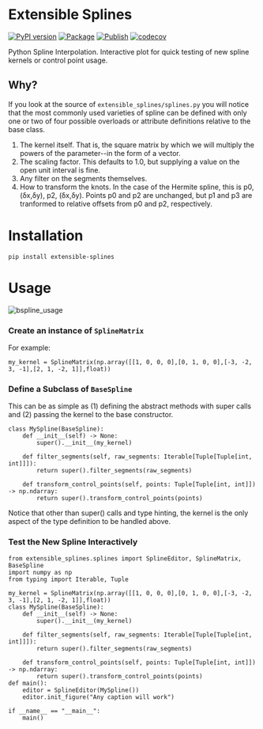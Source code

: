 # Extensible Splines
[![PyPI version](https://badge.fury.io/py/extensible-splines.svg)](https://badge.fury.io/py/extensible-splines)
[![Package](https://github.com/egoughnour/extensible-splines/actions/workflows/python-package.yml/badge.svg)](https://github.com/egoughnour/extensible-splines/actions/workflows/python-package.yml/badge.svg)
[![Publish](https://github.com/egoughnour/extensible-splines/actions/workflows/python-publish.yml/badge.svg)](https://github.com/egoughnour/extensible-splines/actions/workflows/python-publish.yml/badge.svg)
[![codecov](https://codecov.io/gh/egoughnour/extensible-splines/graph/badge.svg?token=MELC9EGTYU)](https://codecov.io/gh/egoughnour/extensible-splines)

Python Spline Interpolation. Interactive plot for quick testing of new spline kernels or control point usage.  

## Why?

If you look at the source of `extensible_splines/splines.py` you will notice that the most commonly used varieties of spline can be defined with only one or two of four possible overloads or attribute definitions relative to the base class.

1. The kernel itself. That is, the square matrix by which we will multiply the powers of the parameter--in the form of a vector.
2. The scaling factor.  This defaults to 1.0, but supplying a value on the open unit interval is fine.
3. Any filter on the segments themselves.
4. How to transform the knots. In the case of the Hermite spline, this is p0, (δx,δy), p2, (δx,δy).  Points p0 and p2 are unchanged, but p1 and p3 are tranformed to relative offsets from p0 and p2, respectively.

# Installation

````
pip install extensible-splines
````

# Usage

![bspline_usage](https://github.com/egoughnour/extensible-splines/assets/457471/4e9676a4-6c33-4a98-889e-93bc47dae9cc)

### Create an instance of `SplineMatrix`
For example:

````
my_kernel = SplineMatrix(np.array([[1, 0, 0, 0],[0, 1, 0, 0],[-3, -2, 3, -1],[2, 1, -2, 1]],float))
````

### Define a Subclass of `BaseSpline`
This can be as simple as (1) defining the abstract methods with super calls and (2) passing the kernel to the base constructor.

````
class MySpline(BaseSpline):
    def __init__(self) -> None:
        super().__init__(my_kernel)
    
    def filter_segments(self, raw_segments: Iterable[Tuple[Tuple[int, int]]]):
        return super().filter_segments(raw_segments)

    def transform_control_points(self, points: Tuple[Tuple[int, int]]) -> np.ndarray:
        return super().transform_control_points(points)
````

Notice that other than super() calls and type hinting, the kernel is the only aspect of the type definition to be handled above.

### Test the New Spline Interactively

````
from extensible_splines.splines import SplineEditor, SplineMatrix, BaseSpline
import numpy as np
from typing import Iterable, Tuple

my_kernel = SplineMatrix(np.array([[1, 0, 0, 0],[0, 1, 0, 0],[-3, -2, 3, -1],[2, 1, -2, 1]],float))
class MySpline(BaseSpline):
    def __init__(self) -> None:
        super().__init__(my_kernel)
    
    def filter_segments(self, raw_segments: Iterable[Tuple[Tuple[int, int]]]):
        return super().filter_segments(raw_segments)

    def transform_control_points(self, points: Tuple[Tuple[int, int]]) -> np.ndarray:
        return super().transform_control_points(points)
def main():
    editor = SplineEditor(MySpline())
    editor.init_figure("Any caption will work")

if __name__ == "__main__":
    main()
````
